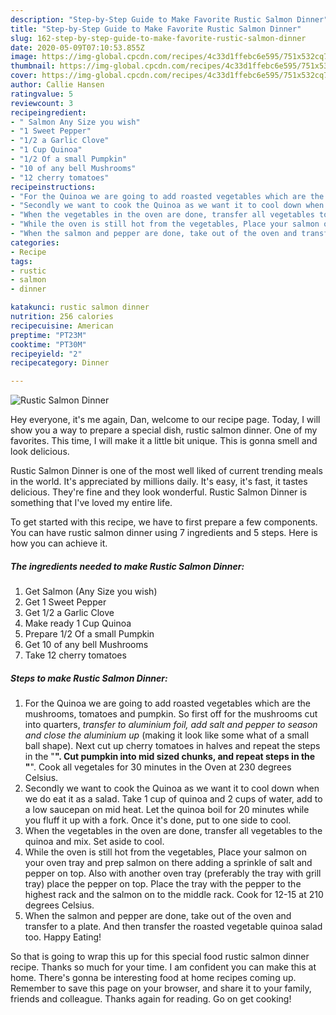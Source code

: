 ```yaml
---
description: "Step-by-Step Guide to Make Favorite Rustic Salmon Dinner"
title: "Step-by-Step Guide to Make Favorite Rustic Salmon Dinner"
slug: 162-step-by-step-guide-to-make-favorite-rustic-salmon-dinner
date: 2020-05-09T07:10:53.855Z
image: https://img-global.cpcdn.com/recipes/4c33d1ffebc6e595/751x532cq70/rustic-salmon-dinner-recipe-main-photo.jpg
thumbnail: https://img-global.cpcdn.com/recipes/4c33d1ffebc6e595/751x532cq70/rustic-salmon-dinner-recipe-main-photo.jpg
cover: https://img-global.cpcdn.com/recipes/4c33d1ffebc6e595/751x532cq70/rustic-salmon-dinner-recipe-main-photo.jpg
author: Callie Hansen
ratingvalue: 5
reviewcount: 3
recipeingredient:
- " Salmon Any Size you wish"
- "1 Sweet Pepper"
- "1/2 a Garlic Clove"
- "1 Cup Quinoa"
- "1/2 Of a small Pumpkin"
- "10 of any bell Mushrooms"
- "12 cherry tomatoes"
recipeinstructions:
- "For the Quinoa we are going to add roasted vegetables which are the mushrooms, tomatoes and pumpkin. So first off for the mushrooms cut into quarters, *transfer to aluminium foil, add salt and pepper to season and close the aluminium up* (making it look like some what of a small ball shape). Next cut up cherry tomatoes in halves and repeat the steps in the &#34;**&#34;. Cut pumpkin into mid sized chunks, and repeat steps in the &#34;**&#34;. Cook all vegetales for 30 minutes in the Oven at 230 degrees Celsius."
- "Secondly we want to cook the Quinoa as we want it to cool down when we do eat it as a salad. Take 1 cup of quinoa and 2 cups of water, add to a low saucepan on mid heat. Let the quinoa boil for 20 minutes while you fluff it up with a fork. Once it&#39;s done, put to one side to cool."
- "When the vegetables in the oven are done, transfer all vegetables to the quinoa and mix. Set aside to cool."
- "While the oven is still hot from the vegetables, Place your salmon on your oven tray and prep salmon on there adding a sprinkle of salt and pepper on top. Also with another oven tray (preferably the tray with grill tray) place the pepper on top. Place the tray with the pepper to the highest rack and the salmon on to the middle rack. Cook for 12-15 at 210 degrees Celsius."
- "When the salmon and pepper are done, take out of the oven and transfer to a plate. And then transfer the roasted vegetable quinoa salad too. Happy Eating!"
categories:
- Recipe
tags:
- rustic
- salmon
- dinner

katakunci: rustic salmon dinner 
nutrition: 256 calories
recipecuisine: American
preptime: "PT23M"
cooktime: "PT30M"
recipeyield: "2"
recipecategory: Dinner

---
```



![Rustic Salmon Dinner](https://img-global.cpcdn.com/recipes/4c33d1ffebc6e595/751x532cq70/rustic-salmon-dinner-recipe-main-photo.jpg)

Hey everyone, it's me again, Dan, welcome to our recipe page. Today, I will show you a way to prepare a special dish, rustic salmon dinner. One of my favorites. This time, I will make it a little bit unique. This is gonna smell and look delicious.



Rustic Salmon Dinner is one of the most well liked of current trending meals in the world. It's appreciated by millions daily. It's easy, it's fast, it tastes delicious. They're fine and they look wonderful. Rustic Salmon Dinner is something that I've loved my entire life.


To get started with this recipe, we have to first prepare a few components. You can have rustic salmon dinner using 7 ingredients and 5 steps. Here is how you can achieve it.

<!--inarticleads1-->

##### The ingredients needed to make Rustic Salmon Dinner:

1. Get  Salmon (Any Size you wish)
1. Get 1 Sweet Pepper
1. Get 1/2 a Garlic Clove
1. Make ready 1 Cup Quinoa
1. Prepare 1/2 Of a small Pumpkin
1. Get 10 of any bell Mushrooms
1. Take 12 cherry tomatoes




<!--inarticleads2-->

##### Steps to make Rustic Salmon Dinner:

1. For the Quinoa we are going to add roasted vegetables which are the mushrooms, tomatoes and pumpkin. So first off for the mushrooms cut into quarters, *transfer to aluminium foil, add salt and pepper to season and close the aluminium up* (making it look like some what of a small ball shape). Next cut up cherry tomatoes in halves and repeat the steps in the &#34;**&#34;. Cut pumpkin into mid sized chunks, and repeat steps in the &#34;**&#34;. Cook all vegetales for 30 minutes in the Oven at 230 degrees Celsius.
1. Secondly we want to cook the Quinoa as we want it to cool down when we do eat it as a salad. Take 1 cup of quinoa and 2 cups of water, add to a low saucepan on mid heat. Let the quinoa boil for 20 minutes while you fluff it up with a fork. Once it&#39;s done, put to one side to cool.
1. When the vegetables in the oven are done, transfer all vegetables to the quinoa and mix. Set aside to cool.
1. While the oven is still hot from the vegetables, Place your salmon on your oven tray and prep salmon on there adding a sprinkle of salt and pepper on top. Also with another oven tray (preferably the tray with grill tray) place the pepper on top. Place the tray with the pepper to the highest rack and the salmon on to the middle rack. Cook for 12-15 at 210 degrees Celsius.
1. When the salmon and pepper are done, take out of the oven and transfer to a plate. And then transfer the roasted vegetable quinoa salad too. Happy Eating!




So that is going to wrap this up for this special food rustic salmon dinner recipe. Thanks so much for your time. I am confident you can make this at home. There's gonna be interesting food at home recipes coming up. Remember to save this page on your browser, and share it to your family, friends and colleague. Thanks again for reading. Go on get cooking!

